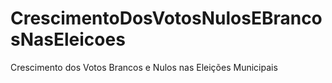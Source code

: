 # CrescimentoDosVotosNulosEBrancosNasEleicoes
Crescimento dos Votos Brancos e Nulos nas Eleições Municipais
